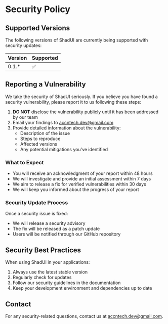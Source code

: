 # Security Policy

## Supported Versions

The following versions of ShadUI are currently being supported with security updates:

| Version | Supported |
|---------| --------- |
| 0.1.*   | ✅        |

## Reporting a Vulnerability

We take the security of ShadUI seriously. If you believe you have found a security vulnerability, please report it to us following these steps:

1. **DO NOT** disclose the vulnerability publicly until it has been addressed by our team
2. Email your findings to accntech.dev@gmail.com
3. Provide detailed information about the vulnerability:
   - Description of the issue
   - Steps to reproduce
   - Affected versions
   - Any potential mitigations you've identified

### What to Expect

- You will receive an acknowledgment of your report within 48 hours
- We will investigate and provide an initial assessment within 7 days
- We aim to release a fix for verified vulnerabilities within 30 days
- We will keep you informed about the progress of your report

### Security Update Process

Once a security issue is fixed:

- We will release a security advisory
- The fix will be released as a patch update
- Users will be notified through our GitHub repository

## Security Best Practices

When using ShadUI in your applications:

1. Always use the latest stable version
2. Regularly check for updates
3. Follow our security guidelines in the documentation
4. Keep your development environment and dependencies up to date

## Contact

For any security-related questions, contact us at accntech.dev@gmail.com.
